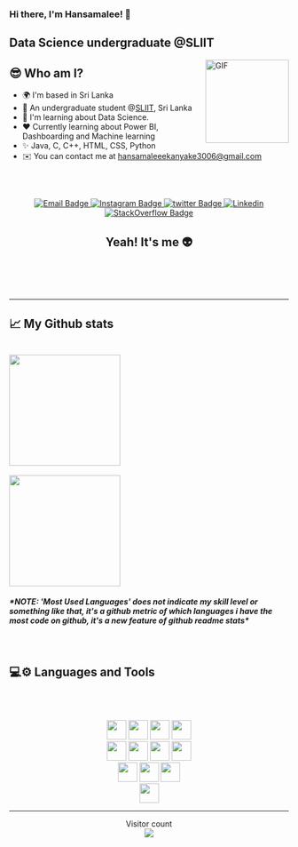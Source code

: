 ### Hi there, I'm Hansamalee! 👋
Data Science undergraduate @SLIIT
--------------------------------------
<img align="right" height="150rem" alt="GIF" src="https://cdn.dribbble.com/users/3528077/screenshots/9072743/media/71859897f522041a420893ce7d27843b.gif" />
<h2>😎 Who am I?</h2>

- 🌍  I'm based in Sri Lanka
- 🔭 An undergraduate student @[SLIIT](https://www.sliit.lk/), Sri Lanka
- 🧠  I'm learning about Data Science.
- ❤️ Currently learning about Power BI, Dashboarding and Machine learning
- ✨ Java, C, C++, HTML, CSS, Python
- ✉️  You can contact me at [hansamaleeekanyake3006@gmail.com](mailto:hansamaleeekanyake3006@gmail.com)

<br>
<br>
<p align="center">
  <a target="_blank" href="mailto:hansamaleeekanayake3006@gmail.com">
   <img src="https://img.shields.io/badge/Gmail-D14836?style=for-the-badge&logo=gmail&logoColor=white" alt="Email Badge">
  </a>
  <a target="_blank" href="https://www.instagram.com/hansa_0630/">
   <img src="https://img.shields.io/badge/Instagram-E4405F?style=for-the-badge&logo=instagram&logoColor=white" alt="Instagram Badge">
  </a>
  <a target="_blank" href="https://[twitter.com/hansamalee](https://twitter.com/hansamalee)">
   <img src="https://img.shields.io/badge/Twitter-1DA1F2?style=for-the-badge&logo=twitter&logoColor=white" alt="twitter Badge">
  </a>
  <a target="_blank" href="www.linkedin.com/in/hansamaleeekanayake">
   <img src="https://img.shields.io/badge/LinkedIn-0077B5?style=for-the-badge&logo=linkedin&logoColor=white" alt="Linkedin">
  </a>
  <a target="_blank" href="https://stackoverflow.com/users/23566897/hansamalee-ekanayake">
   <img src="https://img.shields.io/badge/Stack_Overflow-FE7A16?style=for-the-badge&logo=stack-overflow&logoColor=white" alt="StackOverflow Badge">
  </a>
</p>

<h2 align="center">Yeah! It's me 👽</h2>
<br>
<br>
<!--p align="center"><img src="https://media1.tenor.com/m/yOwKX_hMp6cAAAAd/hackerman-rami-malek.gif" width="500px"></p-->
<br>


-----

<h2>📈 My Github stats</h2>
<br>
<a href="https://github.com/Hansamalee0630/github-readme-stats">
  <img height=200 align="center" src="https://github-readme-stats.vercel.app/api?username=Hansamalee0630&show_icons=true&theme=prussian&&bg_color=00000000" />
</a>
<br>
<br>
<a href="https://github.com/Hansamalee0630/convoychat">
  <img height=200 align="center" src="https://github-readme-stats.vercel.app/api/top-langs?username=Hansamalee0630&layout=compact&langs_count=8&card_width=320&theme=prussian&&bg_color=00000000" />
</a>


<h5><i>*NOTE: 'Most Used Languages' does not indicate my skill level or something like that, it's a github metric of which languages i have the most code on github, it's a new feature of github readme stats*</i></h5>

<br>

  <h2>💻⚙ Languages and Tools </h2>
   <br>
   <p align="center"> 
     <br>
    <img height="35rem" src="https://img.shields.io/badge/Python-14354C?style=for-the-badge&logo=python&logoColor=white" />
    <img height="35rem" src="https://img.shields.io/badge/R-276DC3?style=for-the-badge&logo=R&logoColor=white" />
    <img height="35rem" src="https://img.shields.io/badge/Java-ED8B00?style=for-the-badge&logo=java&logoColor=white" />
    <img height="35rem" src="https://img.shields.io/badge/JavaScript-F7DF1E?style=for-the-badge&logo=javascript&logoColor=black" />
    <br>
    <img height="35rem" src="https://img.shields.io/badge/HTML5-E34F26?style=for-the-badge&logo=html5&logoColor=white" />
    <img height="35rem" src="https://img.shields.io/badge/CSS3-1572B6?style=for-the-badge&logo=css3&logoColor=white" />
    <img height="35rem" src="https://img.shields.io/badge/React-61DAFB?style=for-the-badge&logo=react&logoColor=black" />
    <img height="35rem" src="https://img.shields.io/badge/Express.js-000000?style=for-the-badge&logo=express&logoColor=white" />
    <br>
    <img height="35rem" src="https://img.shields.io/badge/Node.js-43853D?style=for-the-badge&logo=node.js&logoColor=white" />
    <img height="35rem" src="https://img.shields.io/badge/MongoDB-4EA94B?style=for-the-badge&logo=mongodb&logoColor=white" />
    <img height="35rem" src="https://img.shields.io/badge/Postman-FF6C37?style=for-the-badge&logo=postman&logoColor=white" />
    <br>
    <img height="35rem" src="https://img.shields.io/badge/Visual_Studio-5C2D91?style=for-the-badge&logo=visual-studio&logoColor=white" />

<br />

-----

 <p align="center"> 
  Visitor count<br>
  <img src="https://profile-counter.glitch.me/Hansamalee0630/count.svg" />
 </p>
